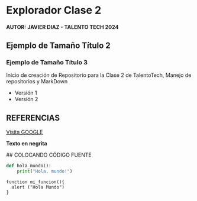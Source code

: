 # Explorador Clase 2
#### AUTOR: JAVIER DIAZ - TALENTO TECH 2024
## Ejemplo de Tamaño Título 2
### Ejemplo de Tamaño Título 3
Inicio de creación de Repositorio para la Clase 2 de TalentoTech, Manejo de repositorios y MarkDown
- Versión 1
- Versión 2

## REFERENCIAS
[Visita GOOGLE](http://www.google.com.co)

__Texto en negrita__

## COLOCANDO CÓDIGO FUENTE
```python
def hola_mundo():
    print("Hola, mundo!")
```
```JS
function mi_funcion(){
  alert ("Hola Mundo")
}
```

